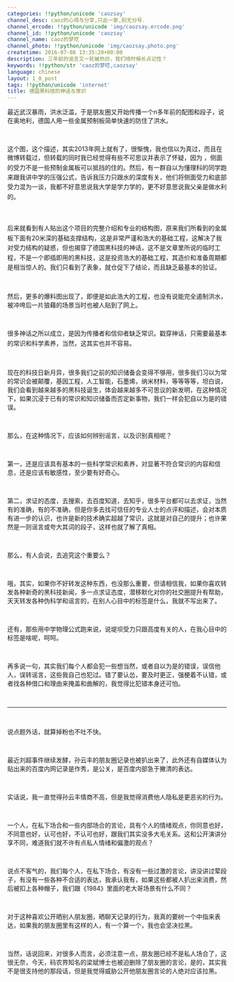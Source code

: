 ```yaml
---
categories: !!python/unicode 'caozsay'
channel_desc: caoz的心得与分享,只此一家,别无分号.
channel_ercode: !!python/unicode 'img/caozsay.ercode.png'
channel_id: !!python/unicode 'caozsay'
channel_name: caoz的梦呓
channel_photo: !!python/unicode 'img/caozsay.photo.png'
createtime: 2016-07-08 13:35:20+00:00
description: 三年前的谣言又一轮被热炒，我们啥时候长点记性？
keywords: !!python/str 'caoz的梦呓,caozsay'
language: chinese
layout: 1_0_post
tags: !!python/unicode 'internet'
title: 德国黑科技的神话与常识
---
```

<div class="rich_media_content" id="js_content">
<p>
         最近武汉暴雨，洪水泛滥，于是朋友圈又开始传播一个n多年前的配图和段子，说在奥地利，德国人用一些金属预制板简单快速的防住了洪水。
        </p>
<p>
<br/>
</p>
<p>
         这个图，这个描述，其实2013年网上就有了，很惭愧，我也信以为真过，而且在微博转载过，但转载的同时我已经觉得有些不可思议并表示了怀疑，因为
         <span style="line-height: 1.6;">
          ，侧面的受力不是一些预制金属板可以抵挡的住的。然后，有一群自以为懂理科的同学跑来跟我讲中学的压强公式，告诉我压力只跟水的深度有关，他们将侧面受力和底部受力混为一谈，我都不好意思说我大学是学力学的，更不好意思说我父亲是做水利的。
         </span>
</p>
<p>
<span style="line-height: 1.6;">
<br/>
</span>
</p>
<p>
<span style="line-height: 1.6;">
          后来就看到有人贴出这个项目的完整介绍和专业的结构图，原来我们所看到的金属板下面有20米深的基础支撑结构，这是非常严谨和浩大的基础工程，这解决了我对受力结构的疑惑，但也揭穿了德国黑科技的神话，这不是文章里所说的临时工程，不是一个即插即用的黑科技，这是投资浩大的基础工程，其造价和准备周期都是相当惊人的。我们只看到了表象，就仓促下了结论，而且缺乏最基本的验证。
         </span>
</p>
<p>
<br/>
</p>
<p>
         然后，更多的爆料图出现了，即便是如此浩大的工程，也没有说能完全遏制洪水，被冲垮后一片狼藉的场景当时也被人贴到了网上。
        </p>
<p>
<br/>
</p>
<p>
<span style="line-height: 1.6;">
          很多神话之所以成立，是因为传播者和信仰者缺乏常识。戳穿神话，只需要最基本的常识和科学素养，当然，这其实也并不容易。
         </span>
</p>
<p>
<br/>
</p>
<p>
         现在的科技日新月异，很多我们之前的知识储备会变得不够用，很多我们习以为常的常识会被颠覆，基因工程，人工智能，石墨烯，纳米材料，等等等等，坦白说，我们会看到越来越多的黑科技诞生，体会越来越多不可思议的新发明，在这种情况下，如果沉浸于已有的常识和知识储备而否定新事物，我们一样会犯自以为是的错误。
        </p>
<p>
<br/>
</p>
<p>
         那么，在这种情况下，应该如何辨别谣言，以及识别真相呢？
        </p>
<p>
<br/>
</p>
<p>
         第一，还是应该具有基本的一些科学常识和素养，对显著不符合常识的内容和信息，还是应该有敏感性，至少要有好奇心。
         <br/>
</p>
<p>
<br/>
</p>
<p>
         第二，求证的态度，去搜索，去百度知道，去知乎，很多平台都可以去求证，当然有的准确，有的不准确，但是你多去找可信任的专业人士的点评和描述，会对本质有进一步的认识，也许是新的技术确实超越了常识，这就是对自己的提升；也许果然是一则谣言或夸大其词的段子，这样也就了解了真相。
        </p>
<p>
<br/>
</p>
<p>
         那么，有人会说，去追究这个重要么？
        </p>
<p>
<br/>
</p>
<p>
         哦，其实，如果你不好转发这种东西，也没那么重要，但请相信我，如果你喜欢转发各种新奇的黑科技新闻，多一点求证态度，潜移默化对你的社交圈提升有帮助，天天转发各种伪科学和谣言的，在别人心目中的标签是什么，我就不写出来了。
        </p>
<p>
<br/>
</p>
<p>
         还有，那些用中学物理公式跑来说，说堤坝受力只跟高度有关的人，在我心目中的标签是啥呢，呵呵。
        </p>
<p>
<br/>
</p>
<p>
         再多说一句，其实我们每个人都会犯一些想当然，或者自以为是的错误，误信他人，误转谣言，这些我自己也犯过。错了要认怂，要及时更正，强梗着不认错，或者找各种借口和理由来掩盖和曲解的，我觉得比犯错本身还可怕。
        </p>
<p>
<br/>
</p>
<hr/>
<p>
<br/>
</p>
<p>
         说点题外话，就算掉粉也不吐不快。
        </p>
<p>
<br/>
</p>
<p>
         最近刘超事件继续发酵，孙云丰的朋友圈记录也被扒出来了，此外还有自媒体认为贴出来的百度内网记录是作秀，是公关，是百度内部急于撇清的表达。
        </p>
<p>
<br/>
</p>
<p>
         实话说，我一直觉得孙云丰情商不高，但是我觉得消费他人隐私是更恶劣的行为。
        </p>
<p>
<br/>
</p>
<p>
         一个人，在私下场合和一些内部场合的言论，具有个人的情绪观点，你同意也好，不同意也好，认可也好，不认可也好，跟我们其实没多大毛关系。这和公开演讲分享不同，难道我们就不许有点私人情绪和偏激的观点？
        </p>
<p>
<br/>
</p>
<p>
         说点不客气的，我们每个人，在私下场合，有没有一些过激的言论，讲没讲过荤段子，有没有一些各种不合适的表达，我承认我有，如果这些都被人扒出来消费，然后被扣上各种帽子，我们跟《1984》里面的老大哥场景有什么不同？
        </p>
<p>
<br/>
</p>
<p>
         对于这种喜欢公开晒别人朋友圈，晒聊天记录的行为，我真的要树一个中指来表达，如果我的朋友圈里有这样的人，有一个算一个，我也会坚决拉黑。
        </p>
<p>
<br/>
</p>
<p>
         当然，话说回来，对很多人而言，必须注意一点，朋友圈已经不是私人场合了，这很无奈，今天，码农界知名的梁斌博士也被迫删除了朋友圈的言论，是的，其实我不是很支持他的那段话，但是我觉得威胁公开他朋友圈言论的人绝对应该拉黑。
        </p>
<p>
<br/>
</p>
<p>
<br/>
</p>
<p>
<br/>
</p>
</div>